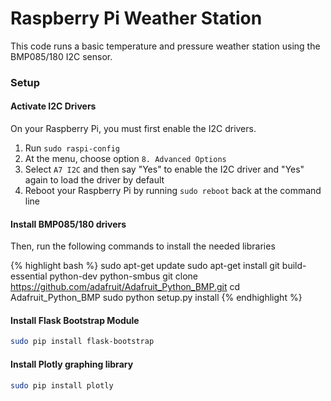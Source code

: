 # Raspberry Pi Weather Station

This code runs a basic temperature and pressure weather station using the BMP085/180 I2C sensor.



### Setup
#### Activate I2C Drivers
On your Raspberry Pi, you must first enable the I2C drivers.
1. Run `sudo raspi-config`
2. At the menu, choose option `8. Advanced Options`
3. Select `A7 I2C` and then say "Yes" to enable the I2C driver and "Yes" again to load the driver by default
4. Reboot your Raspberry Pi by running `sudo reboot` back at the command line

#### Install BMP085/180 drivers
Then, run the following commands to install the needed libraries

{% highlight bash %}
sudo apt-get update
sudo apt-get install git build-essential python-dev python-smbus
git clone https://github.com/adafruit/Adafruit_Python_BMP.git
cd Adafruit_Python_BMP
sudo python setup.py install
{% endhighlight %}

#### Install Flask Bootstrap Module
```bash
sudo pip install flask-bootstrap
```

#### Install Plotly graphing library
```bash
sudo pip install plotly
```


